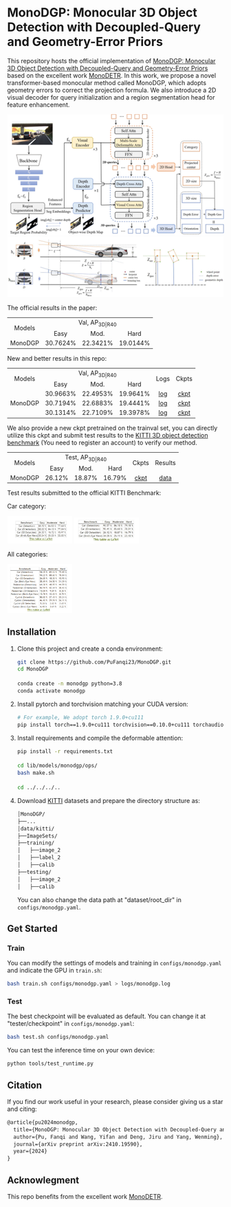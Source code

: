# MonoDGP: Monocular 3D Object Detection with Decoupled-Query and Geometry-Error Priors


This repository hosts the official implementation of [MonoDGP: Monocular 3D Object Detection with Decoupled-Query and Geometry-Error Priors](https://arxiv.org/abs/2410.19590) based on the excellent work [MonoDETR](https://github.com/ZrrSkywalker/MonoDETR). In this work, we propose a novel transformer-based monocular method called MonoDGP, which adopts geometry errors to correct the projection formula. We also introduce a 2D visual decoder for query initialization and a region segmentation head for feature enhancement.


<div align="center">
  <img src="figures/overall.png" width="800" height="auto"/>
</div>

<div align="center">
  <img src="figures/geometry_error.jpg" width="800" height="auto"/>
</div>



The official results in the paper:

<table>
    <tr>
        <td rowspan="2",div align="center">Models</td>
        <td colspan="3",div align="center">Val, AP<sub>3D|R40</sub></td>   
    </tr>
    <tr>
        <td div align="center">Easy</td> 
        <td div align="center">Mod.</td> 
        <td div align="center">Hard</td> 
    </tr>
    <tr>
        <td rowspan="4",div align="center">MonoDGP</td>
        <td div align="center">30.7624%</td> 
        <td div align="center">22.3421%</td> 
        <td div align="center">19.0144%</td> 
    </tr>  
</table>



New and better results in this repo:

<table>
    <tr>
        <td rowspan="2",div align="center">Models</td>
        <td colspan="3",div align="center">Val, AP<sub>3D|R40</sub></td>   
        <td rowspan="2",div align="center">Logs</td>
        <td rowspan="2",div align="center">Ckpts</td>
    </tr>
    <tr>
        <td div align="center">Easy</td> 
        <td div align="center">Mod.</td> 
        <td div align="center">Hard</td> 
    </tr>
    <tr>
        <td rowspan="4",div align="center">MonoDGP</td>
        <td div align="center">30.9663%</td> 
        <td div align="center">22.4953%</td> 
        <td div align="center">19.9641%</td> 
        <td div align="center"><a href="https://drive.google.com/file/d/1ccwmKmxjJMtiD5GAYMlB9Acz_sV2gtwJ/view?usp=sharing">log</a></td>
        <td div align="center"><a href="https://drive.google.com/file/d/1Nddzx3xDE0DPZzVluR9HEYRgH2wALU9z/view?usp=sharing">ckpt</a></td>
    </tr>  
  <tr>
        <td div align="center">30.7194%</td> 
        <td div align="center">22.6883%</td> 
        <td div align="center">19.4441%</td> 
        <td div align="center"><a href="https://drive.google.com/file/d/1mjk457aBjxs6a3Lf-biX10_YzhW2th_U/view?usp=sharing">log</a></td>
        <td div align="center"><a href="https://drive.google.com/file/d/1eCON928oVFTL2U64qZotWYhRCRopldxY/view?usp=sharing">ckpt</a></td>
    </tr>  
  <tr>
        <td div align="center">30.1314%</td> 
        <td div align="center">22.7109%</td> 
        <td div align="center">19.3978%</td> 
        <td div align="center"><a href="https://drive.google.com/file/d/1-WfZo2lsocfABoTxb1CbYyKd8HCDGDR7/view?usp=sharing">log</a></td>
        <td div align="center"><a href="https://drive.google.com/file/d/1nfCiFIxCIm0WG--cbllkqzgeuVRPpNI5/view?usp=sharing">ckpt</a></td>
    </tr>  
</table>


We also provide a new ckpt pretrained on the trainval set, you can directly utilize this ckpt and submit test results to the [KITTI 3D object detection benchmark](https://www.cvlibs.net/datasets/kitti/user_login.php) (You need to register an account) to verify our method.

<table>
    <tr>
        <td rowspan="2",div align="center">Models</td>
        <td colspan="3",div align="center">Test, AP<sub>3D|R40</sub></td>   
        <td rowspan="2",div align="center">Ckpts</td>
        <td rowspan="2",div align="center">Results</td>
    </tr>
    <tr>
        <td div align="center">Easy</td> 
        <td div align="center">Mod.</td> 
        <td div align="center">Hard</td> 
    </tr>
    <tr>
        <td rowspan="4",div align="center">MonoDGP</td>
        <td div align="center">26.12%</td> 
        <td div align="center">18.87%</td> 
        <td div align="center">16.79%</td> 
        <td div align="center"><a href="https://drive.google.com/file/d/190HOri7sBeUxa2bt--H6bUW_m-jXIJr9/view?usp=sharing">ckpt</a></td>
        <td div align="center"><a href="https://drive.google.com/file/d/1fDecBmfGQvs8ZI6ag7upicsVIlJlxQZ4/view?usp=sharing">data</a></td>
    </tr>  
</table>

Test results submitted to the official KITTI Benchmark:

Car category: 
<div>
  <img src="figures/18_72.jpg" style="max-width: 30%; height: auto;"/>
  <img src="figures/18_87.jpg" style="max-width: 30%; height: auto;"/>
</div>

All categories:
<div>
  <img src="figures/test_all.png" style="max-width: 30%; height: auto;"/>
</div>


## Installation
1. Clone this project and create a conda environment:
    ```bash
    git clone https://github.com/PuFanqi23/MonoDGP.git
    cd MonoDGP

    conda create -n monodgp python=3.8
    conda activate monodgp
    ```
    
2. Install pytorch and torchvision matching your CUDA version:
    ```bash
    # For example, We adopt torch 1.9.0+cu111
    pip install torch==1.9.0+cu111 torchvision==0.10.0+cu111 torchaudio==0.9.0 -f https://download.pytorch.org/whl/torch_stable.html
    ```
    
3. Install requirements and compile the deformable attention:
    ```bash
    pip install -r requirements.txt

    cd lib/models/monodgp/ops/
    bash make.sh
    
    cd ../../../..
    ```
 
4. Download [KITTI](http://www.cvlibs.net/datasets/kitti/eval_object.php?obj_benchmark=3d) datasets and prepare the directory structure as:
    ```bash
    │MonoDGP/
    ├──...
    │data/kitti/
    ├──ImageSets/
    ├──training/
    │   ├──image_2
    │   ├──label_2
    │   ├──calib
    ├──testing/
    │   ├──image_2
    │   ├──calib
    ```
    You can also change the data path at "dataset/root_dir" in `configs/monodgp.yaml`.
    
## Get Started

### Train
You can modify the settings of models and training in `configs/monodgp.yaml` and indicate the GPU in `train.sh`:
  ```bash
  bash train.sh configs/monodgp.yaml > logs/monodgp.log
  ```
### Test
The best checkpoint will be evaluated as default. You can change it at "tester/checkpoint" in `configs/monodgp.yaml`:
  ```bash
  bash test.sh configs/monodgp.yaml
  ```
You can test the inference time on your own device:
  ```bash
  python tools/test_runtime.py
  ```
## Citation

If you find our work useful in your research, please consider giving us a star and citing:

```latex
@article{pu2024monodgp,
  title={MonoDGP: Monocular 3D Object Detection with Decoupled-Query and Geometry-Error Priors},
  author={Pu, Fanqi and Wang, Yifan and Deng, Jiru and Yang, Wenming},
  journal={arXiv preprint arXiv:2410.19590},
  year={2024}
}
```

## Acknowlegment
This repo benefits from the excellent work [MonoDETR](https://github.com/ZrrSkywalker/MonoDETR).
